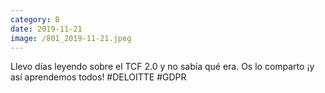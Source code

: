 ```yaml
--- 
category: B 
date: 2019-11-21 
image: /801_2019-11-21.jpeg 
--- 
```


Llevo días leyendo sobre el TCF 2.0 y no sabía qué era. Os lo comparto ¡y así aprendemos todos! #DELOITTE #GDPR